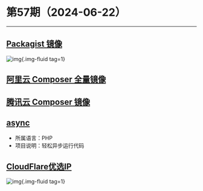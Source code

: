 # 第57期（2024-06-22）

---
## [Packagist 镜像](https://packagist.pages.dev)
![img](https://mirror.ghproxy.com/https://raw.githubusercontent.com/xiaoxuan6/weekly/main/docs/static/images/2024-06-22/1719056519.png){.img-fluid tag=1}

## [阿里云 Composer 全量镜像](https://developer.aliyun.com/composer)

## [腾讯云 Composer 镜像](https://mirrors.cloud.tencent.com/help/composer.html)

## [async](https://github.com/spatie/async)
- 所属语言：PHP
- 项目说明：轻松异步运行代码

## [CloudFlare优选IP](https://api.uouin.com/cloudflare.html)
![img](https://mirror.ghproxy.com/https://raw.githubusercontent.com/xiaoxuan6/weekly/main/docs/static/images/2024-06-22/1719059817.png){.img-fluid tag=1}

